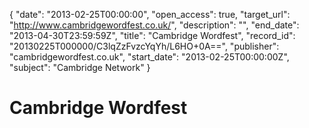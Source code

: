 {
  "date": "2013-02-25T00:00:00", 
  "open_access": true, 
  "target_url": "http://www.cambridgewordfest.co.uk/", 
  "description": "", 
  "end_date": "2013-04-30T23:59:59Z", 
  "title": "Cambridge Wordfest", 
  "record_id": "20130225T000000/C3lqZzFvzcYqYh/L6HO+0A==", 
  "publisher": "cambridgewordfest.co.uk", 
  "start_date": "2013-02-25T00:00:00Z", 
  "subject": "Cambridge Network"
}

# Cambridge Wordfest

